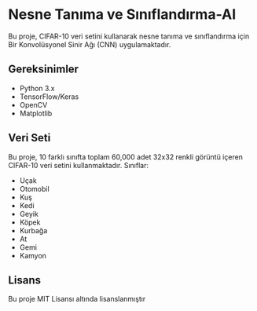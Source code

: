 # Nesne Tanıma ve Sınıflandırma-AI

Bu proje, CIFAR-10 veri setini kullanarak nesne tanıma ve sınıflandırma için Bir Konvolüsyonel Sinir Ağı (CNN) uygulamaktadır.

## Gereksinimler

- Python 3.x
- TensorFlow/Keras
- OpenCV
- Matplotlib

## Veri Seti
Bu proje, 10 farklı sınıfta toplam 60,000 adet 32x32 renkli görüntü içeren CIFAR-10 veri setini kullanmaktadır. Sınıflar:

- Uçak
- Otomobil
- Kuş
- Kedi
- Geyik
- Köpek
- Kurbağa
- At
- Gemi
- Kamyon

## Lisans
Bu proje MIT Lisansı altında lisanslanmıştır 
